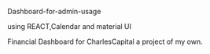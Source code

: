 Dashboard-for-admin-usage 

using REACT,Calendar and material UI


Financial Dashboard for CharlesCapital a project of my own. 
